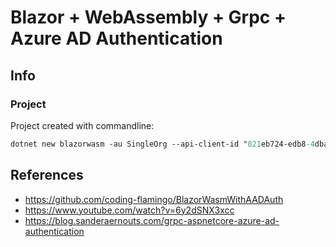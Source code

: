 # Blazor + WebAssembly + Grpc + Azure AD Authentication

## Info

### Project
Project created with commandline:
``` ps
dotnet new blazorwasm -au SingleOrg --api-client-id "821eb724-edb8-4dba-b425-3f953250c0ae" --app-id-uri "https://localhost:44375" --client-id "c0a70ecd-4c0d-417a-86cc-daba34d40538" --default-scope "API.Access" --domain "stefheyenrathgmail.onmicrosoft.com" -ho --tenant-id "020b0cf3-d6b2-464e-9b2d-45e124244428" -o BlazorWasmGrpcWithAADAuth
```

## References
- https://github.com/coding-flamingo/BlazorWasmWithAADAuth
- https://www.youtube.com/watch?v=6y2dSNX3xcc
- https://blog.sanderaernouts.com/grpc-aspnetcore-azure-ad-authentication